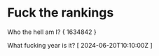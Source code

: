 # Fuck the rankings

Who the hell am I?
{ 1634842 }

What fucking year is it?
[ 2024-06-20T10:10:00Z ]
